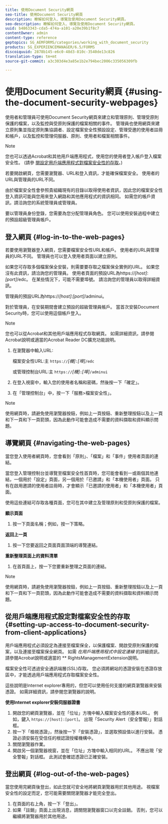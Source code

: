 ```yaml
---
title: 使用Document Security網頁
seo-title: 使用Document Security網頁
description: 瞭解如何登入、導覽及使用Document Security網頁。
seo-description: 瞭解如何登入、導覽及使用Document Security網頁。
uuid: b4863343-cda5-474a-a101-a20e39b1f8c7
contentOwner: admin
content-type: reference
geptopics: SG_AEMFORMS/categories/working_with_document_security
products: SG_EXPERIENCEMANAGER/6.5/FORMS
discoiquuid: 2878b145-e6c0-48d3-810c-3540de13c826
translation-type: tm+mt
source-git-commit: a3c303d4e3a85e1b2e794bec2006c335056309fb

---
```



# 使用Document Security網頁 {#using-the-document-security-webpages}

使用者和管理員可使用Document Security網頁來建立和管理原則、管理受原則保護的檔案，以及監控與受原則保護的檔案相關的事件。 管理員也使用網頁來建立原則集並指定原則集協調者、設定檔案安全性預設設定、管理受邀的使用者註冊和帳戶，以及監控和管理伺服器、原則、使用者和檔案相關事件。

>[!NOTE]
>
>您也可以透過Acrobat和其他用戶端應用程式，使用您的使用者登入帳戶登入檔案安全性。 (請參 [閱設定用戶端應用程式對檔案安全性的存取](using-document-security-web-pages.md#setting-up-access-to-document-security-from-client-applications)。)

若要開啟網頁，您需要瀏覽器、URL和登入資訊，才能確保檔案安全。 使用者的URL與管理員的URL不同。

由於檔案安全性會參照貴組織現有的目錄以取得使用者資訊，因此您的檔案安全性登入資訊可能與您用來登入網路和其他應用程式的資訊相同。 如需您的帳戶資訊，請洽詢您的系統管理員或管理員。

要以管理員身份登錄，您需要為您分配管理員角色。 您可以使用安裝過程中建立的預設超級管理員帳戶。

## 登入網頁 {#log-in-to-the-web-pages}

若要使用瀏覽器登入網頁，您需要檔案安全性URL和帳戶。 使用者的URL與管理員的URL不同。 管理員也可以登入使用者頁面以建立原則。

如果您可存取多個檔案保全安裝，則需要要存取之檔案保全實例的URL。 如果您沒有此資訊，請洽詢您的管理員。 使用者頁面的預設URL為https://*[host]*:*[port]*/edc。 在某些情況下，可能不需要埠號。 請洽詢您的管理員以取得詳細資訊。

管理員的預設URL為https://*[host]*:*[port]*/adminui。

對於管理員，在安裝期間會建立預設的超級管理員帳戶。 當首次安裝Document Security時，您可以使用這個帳戶登入。

>[!NOTE]
>
>您也可以從Acrobat和其他用戶端應用程式存取網頁。 如需詳細資訊，請參閱Acrobat說明或適當的Acrobat Reader DC擴充功能說明。

1. 在瀏覽器中輸入URL:

   檔案安全性URL:主 `https://`*[機&#x200B;]*`:`*[埠]*`/edc`

   或管理控制台URL:主 `https://`*[機&#x200B;]*`:`*[埠]*`/adminui`

1. 在登入視窗中，輸入您的使用者名稱和密碼，然後按一下「確定」。
1. 在「管理控制台」中，按一下「服務>檔案安全性」。

>[!NOTE]
>
>使用網頁時，請避免使用瀏覽器按鈕，例如上一頁按鈕、重新整理按鈕以及上一頁和下一頁和下一頁箭頭，因為此動作可能會造成不需要的資料擷取和資料顯示問題。

## 導覽網頁 {#navigating-the-web-pages}

當您登入使用者網頁時，您會看到「原則」、「檔案」和「事件」使用者頁面的連結。

當您登入管理控制台並導覽至檔案安全性首頁時，您可能會看到一或兩個其他連結，一個用於「設定」頁面，另一個用於「已邀請」和「本機使用者」頁面。 只有在啟用邀請的使用者註冊時，才會顯示「已邀請的使用者」和「本機使用者」頁面。

使用這些連結可存取各種頁面，您可在其中建立及管理原則和受原則保護的檔案。

**顯示頁面**

1. 按一下頁面名稱；例如，按一下策略。

**返回上一頁**

1. 按一下您要返回之頁面頁面頂端的導覽連結。

**重新整理頁面上的資料清單**

1. 在首頁面上，按一下您要重新整理之頁面的連結。

>[!NOTE]
>
>使用網頁時，請避免使用瀏覽器按鈕，例如上一頁按鈕、重新整理按鈕以及上一頁和下一頁和下一頁箭頭，因為此動作可能會造成不需要的資料擷取和資料顯示問題。

## 從用戶端應用程式設定對檔案安全性的存取 {#setting-up-access-to-document-security-from-client-applications}

用戶端應用程式必須設定為連接至檔案保全，以保護檔案、開啟受原則保護的檔案，以及連接至檔案保全網頁。 如需 *在用戶端應用程式中設定連線* 的詳細資訊，請參閱Acrobat說明或適當的 ** RightsManagementExtension說明。

檔案安全性可透過安全通訊端層(SSL)存取。 您必須將網站的憑證安裝在憑證存放區中，才能透過用戶端應用程式存取檔案安全性。

<!-- Fix broken link See Configuring SSL for information on SSL.-->

這些說明是Internet explorer專用的，但您可以使用任何支援的網頁瀏覽器來安裝憑證。 如需詳細資訊，請參閱您瀏覽器的說明。

**使用Internet explorer安裝伺服器證書**

1. 開啟您的網頁瀏覽器，並在「位址」方塊中輸入檔案安全性的基本URL。 例如，鍵入 `https://[host]:[port]`。 出現「Security Alert（安全警報）」對話框。
1. 按一下「檢視憑證」，然後按一下「安裝憑證」，並選取預設值以進行安裝。 憑證必須安裝在受信任的根認證授權機構中。
1. 關閉瀏覽器作業。
1. 開啟另一個瀏覽器視窗，並在「位址」方塊中輸入相同的URL。 不應出現「安全警報」對話框。 此測試會確認憑證已正確安裝。

## 登出網頁 {#log-out-of-the-web-pages}

當您使用完網頁後登出，如此您就可安全地將網頁瀏覽器用於其他用途。 視檔案安全性的設定而定，您可能需要關閉瀏覽器才能完全登出。

1. 在頁面的右上角，按一下「登出」。
1. 如果「註銷」頁面上出現消息，請關閉瀏覽器窗口以完全註銷。 否則，您可以繼續將瀏覽器用於其他用途。

